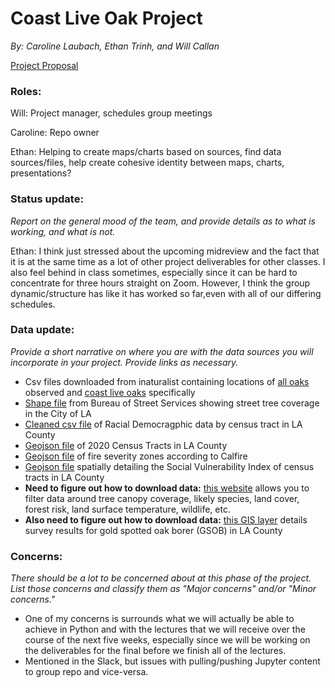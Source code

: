 # Coast Live Oak Project
*By: Caroline Laubach, Ethan Trinh, and Will Callan*

[Project Proposal](https://github.com/carolinelaubach/coastliveoak/blob/main/Group%20Assignments/readme.md)

### Roles: 
Will: Project manager, schedules group meetings

Caroline: Repo owner

Ethan: Helping to create maps/charts based on sources, find data sources/files, help create cohesive identity between maps, charts, presentations?

### Status update: 
*Report on the general mood of the team, and provide details as to what is working, and what is not.*

Ethan: I think just stressed about the upcoming midreview and the fact that it is at the same time as a lot of other project deliverables for other classes. I also feel behind in class sometimes, especially since it can be hard to concentrate for three hours straight on Zoom. However, I think the group dynamic/structure has like it has worked so far,even with all of our differing schedules. 

### Data update: 
*Provide a short narrative on where you are with the data sources you will incorporate in your project. Provide links as necessary.*

- Csv files downloaded from inaturalist containing locations of [all oaks]() observed and [coast live oaks](https://github.com/carolinelaubach/coastliveoak/blob/main/Group%20Data/coastliveoaksobservations.csv) specifically
- [Shape file](https://github.com/carolinelaubach/coastliveoak/blob/main/Group%20Data/Trees__Bureau_of_Street_Services_.shp) from Bureau of Street Services showing street tree coverage in the City of LA
- [Cleaned csv file](https://github.com/carolinelaubach/coastliveoak/blob/main/Group%20Data/RacialDemographics.csv) of Racial Democragphic data by census tract in LA County
- [Geojson file](https://github.com/carolinelaubach/coastliveoak/blob/main/Group%20Data/2020_Census_Tracts.geojson) of 2020 Census Tracts in LA County
- [Geojson file](https://github.com/carolinelaubach/coastliveoak/blob/main/Group%20Data/Fire_Hazard_Severity_Zones.geojson) of fire severity zones according to Calfire
- [Geojson file](https://github.com/carolinelaubach/coastliveoak/blob/main/Group%20Data/Social_Vulnerability_Index_2020_3062322914535857258.geojson) spatially detailing the Social Vulnerability Index of census tracts in LA County
- **Need to figure out how to download data:** [this website](https://landscape.itreetools.org/maps/locations/) allows you to filter data around tree canopy coverage, likely species, land cover, forest risk, land surface temperature, wildlife, etc.
- **Also need to figure out how to download data:** [this GIS layer](https://lacounty.maps.arcgis.com/home/item.html?id=94f4b807f01e4fd78afd1a1bce1683aa) details survey results for gold spotted oak borer (GSOB) in LA County

### Concerns: 
*There should be a lot to be concerned about at this phase of the project. List those concerns and classify them as "Major concerns" and/or "Minor concerns."*

- One of my concerns is surrounds what we will actually be able to achieve in Python and with the lectures that we will receive over the course of the next five weeks, especially since we will be working on the deliverables for the final before we finish all of the lectures.
- Mentioned in the Slack, but issues with pulling/pushing Jupyter content to group repo and vice-versa.
